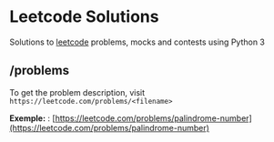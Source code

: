 # Leetcode Solutions

Solutions to [leetcode](https://leetcode.com/) problems, mocks and contests using Python 3

## /problems

To get the problem description, visit `https://leetcode.com/problems/<filename>`

**Exemple:** : [https://leetcode.com/problems/palindrome-number](https://leetcode.com/problems/palindrome-number)
